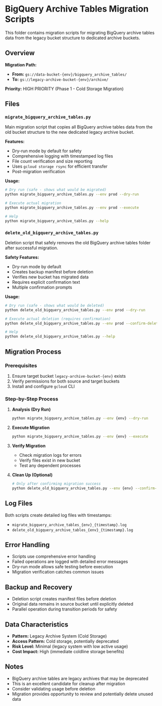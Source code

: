 # BigQuery Archive Tables Migration Scripts

This folder contains migration scripts for migrating BigQuery archive tables data from the legacy bucket structure to dedicated archive buckets.

## Overview

**Migration Path:**
- **From:** `gs://data-bucket-{env}/bigquery_archive_tables/`
- **To:** `gs://legacy-archive-bucket-{env}/archive/`

**Priority:** HIGH PRIORITY (Phase 1 - Cold Storage Migration)

## Files

### `migrate_bigquery_archive_tables.py`
Main migration script that copies all BigQuery archive tables data from the old bucket structure to the new dedicated legacy archive bucket.

**Features:**
- Dry-run mode by default for safety
- Comprehensive logging with timestamped log files
- File count verification and size reporting
- Uses `gcloud storage rsync` for efficient transfer
- Post-migration verification

**Usage:**
```bash
# Dry run (safe - shows what would be migrated)
python migrate_bigquery_archive_tables.py --env prod --dry-run

# Execute actual migration
python migrate_bigquery_archive_tables.py --env prod --execute

# Help
python migrate_bigquery_archive_tables.py --help
```

### `delete_old_bigquery_archive_tables.py`
Deletion script that safely removes the old BigQuery archive tables folder after successful migration.

**Safety Features:**
- Dry-run mode by default
- Creates backup manifest before deletion
- Verifies new bucket has migrated data
- Requires explicit confirmation text
- Multiple confirmation prompts

**Usage:**
```bash
# Dry run (safe - shows what would be deleted)
python delete_old_bigquery_archive_tables.py --env prod --dry-run

# Execute actual deletion (requires confirmation)
python delete_old_bigquery_archive_tables.py --env prod --confirm-delete

# Help
python delete_old_bigquery_archive_tables.py --help
```

## Migration Process

### Prerequisites
1. Ensure target bucket `legacy-archive-bucket-{env}` exists
2. Verify permissions for both source and target buckets
3. Install and configure `gcloud` CLI

### Step-by-Step Process

1. **Analysis (Dry Run)**
   ```bash
   python migrate_bigquery_archive_tables.py --env {env} --dry-run
   ```

2. **Execute Migration**
   ```bash
   python migrate_bigquery_archive_tables.py --env {env} --execute
   ```

3. **Verify Migration**
   - Check migration logs for errors
   - Verify files exist in new bucket
   - Test any dependent processes

4. **Clean Up (Optional)**
   ```bash
   # Only after confirming migration success
   python delete_old_bigquery_archive_tables.py --env {env} --confirm-delete
   ```

## Log Files

Both scripts create detailed log files with timestamps:
- `migrate_bigquery_archive_tables_{env}_{timestamp}.log`
- `delete_old_bigquery_archive_tables_{env}_{timestamp}.log`

## Error Handling

- Scripts use comprehensive error handling
- Failed operations are logged with detailed error messages
- Dry-run mode allows safe testing before execution
- Migration verification catches common issues

## Backup and Recovery

- Deletion script creates manifest files before deletion
- Original data remains in source bucket until explicitly deleted
- Parallel operation during transition periods for safety

## Data Characteristics

- **Pattern:** Legacy Archive System (Cold Storage)
- **Access Pattern:** Cold storage, potentially deprecated
- **Risk Level:** Minimal (legacy system with low active usage)
- **Cost Impact:** High (immediate coldline storage benefits)

## Notes

- BigQuery archive tables are legacy archives that may be deprecated
- This is an excellent candidate for cleanup after migration
- Consider validating usage before deletion
- Migration provides opportunity to review and potentially delete unused data
